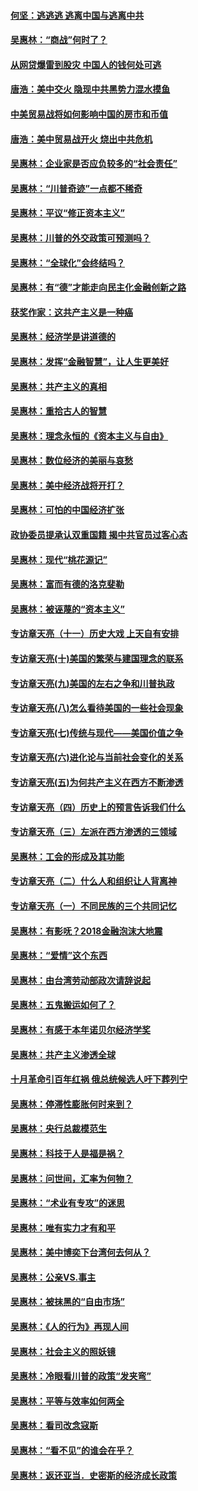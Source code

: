 #### [何坚：逃逃逃 逃离中国与逃离中共](../pages/nsc423/n10592891.md?t=10100332) 

#### [吴惠林：“商战”何时了？](../pages/nsc423/n10573558.md?t=10100332) 

#### [从网贷爆雷到股灾 中国人的钱何处可逃](../pages/nsc423/n10572800.md?t=10100332) 

#### [唐浩：美中交火 隐现中共黑势力混水摸鱼](../pages/nsc423/n10544040.md?t=10100332) 

#### [中美贸易战将如何影响中国的房市和币值](../pages/nsc423/n10543697.md?t=10100332) 

#### [唐浩：美中贸易战开火 烧出中共危机](../pages/nsc423/n10540126.md?t=10100332) 

#### [吴惠林：企业家是否应负较多的“社会责任”](../pages/nsc423/n10535022.md?t=10100332) 

#### [吴惠林：“川普奇迹”一点都不稀奇](../pages/nsc423/n10512808.md?t=10100332) 

#### [吴惠林：平议“修正资本主义”](../pages/nsc423/n10495724.md?t=10100332) 

#### [吴惠林：川普的外交政策可预测吗？](../pages/nsc423/n10462387.md?t=10100332) 

#### [吴惠林：“全球化”会终结吗？](../pages/nsc423/n10452838.md?t=10100332) 

#### [吴惠林：有“德”才能走向民主化金融创新之路](../pages/nsc423/n10432292.md?t=10100332) 

#### [获奖作家：这共产主义是一种癌](../pages/nsc423/n10431541.md?t=10100332) 

#### [吴惠林：经济学是讲道德的](../pages/nsc423/n10398014.md?t=10100332) 

#### [吴惠林：发挥“金融智慧”，让人生更美好](../pages/nsc423/n10375019.md?t=10100332) 

#### [吴惠林：共产主义的真相](../pages/nsc423/n10351394.md?t=10100332) 

#### [吴惠林：重拾古人的智慧](../pages/nsc423/n10337691.md?t=10100332) 

#### [吴惠林：理念永恒的《资本主义与自由》](../pages/nsc423/n10316274.md?t=10100332) 

#### [吴惠林：数位经济的美丽与哀愁](../pages/nsc423/n10292946.md?t=10100332) 

#### [吴惠林：美中经济战将开打？](../pages/nsc423/n10258825.md?t=10100332) 

#### [吴惠林：可怕的中国经济扩张](../pages/nsc423/n10219147.md?t=10100332) 

#### [政协委员提承认双重国籍 揭中共官员过客心态](../pages/nsc423/n10208809.md?t=10100332) 

#### [吴惠林：现代“桃花源记”](../pages/nsc423/n10185234.md?t=10100332) 

#### [吴惠林：富而有德的洛克斐勒](../pages/nsc423/n10142264.md?t=10100332) 

#### [吴惠林：被诬蔑的“资本主义”](../pages/nsc423/n10124816.md?t=10100332) 

#### [专访章天亮（十一）历史大戏 上天自有安排](../pages/nsc423/n10094905.md?t=10100332) 

#### [专访章天亮(十)美国的繁荣与建国理念的联系](../pages/nsc423/n10094899.md?t=10100332) 

#### [专访章天亮(九)美国的左右之争和川普执政](../pages/nsc423/n10094889.md?t=10100332) 

#### [专访章天亮(八)怎么看待美国的一些社会现象](../pages/nsc423/n10094857.md?t=10100332) 

#### [专访章天亮(七)传统与现代——美国价值之争](../pages/nsc423/n10093140.md?t=10100332) 

#### [专访章天亮(六)进化论与当前社会变化的关系](../pages/nsc423/n10092036.md?t=10100332) 

#### [专访章天亮(五)为何共产主义在西方不断渗透](../pages/nsc423/n10083620.md?t=10100332) 

#### [专访章天亮（四）历史上的预言告诉我们什么](../pages/nsc423/n10083606.md?t=10100332) 

#### [专访章天亮（三）左派在西方渗透的三领域](../pages/nsc423/n10081115.md?t=10100332) 

#### [吴惠林：工会的形成及其功能](../pages/nsc423/n10080633.md?t=10100332) 

#### [专访章天亮（二）什么人和组织让人背离神](../pages/nsc423/n10076637.md?t=10100332) 

#### [专访章天亮（一）不同民族的三个共同记忆](../pages/nsc423/n10074188.md?t=10100332) 

#### [吴惠林：有影呒？2018金融泡沫大地震](../pages/nsc423/n10040534.md?t=10100332) 

#### [吴惠林：“爱情”这个东西](../pages/nsc423/n10019423.md?t=10100332) 

#### [吴惠林：由台湾劳动部政次请辞说起](../pages/nsc423/n9979679.md?t=10100332) 

#### [吴惠林：五鬼搬运如何了？](../pages/nsc423/n9925338.md?t=10100332) 

#### [吴惠林：有感于本年诺贝尔经济学奖](../pages/nsc423/n9871883.md?t=10100332) 

#### [吴惠林：共产主义渗透全球](../pages/nsc423/n9812748.md?t=10100332) 

#### [十月革命引百年红祸 俄总统候选人吁下葬列宁](../pages/nsc423/n9810182.md?t=10100332) 

#### [吴惠林：停滞性膨胀何时来到？](../pages/nsc423/n9764136.md?t=10100332) 

#### [吴惠林：央行总裁模范生](../pages/nsc423/n9728134.md?t=10100332) 

#### [吴惠林：科技于人是福是祸？](../pages/nsc423/n9672982.md?t=10100332) 

#### [吴惠林：问世间，汇率为何物？](../pages/nsc423/n9621788.md?t=10100332) 

#### [吴惠林：“术业有专攻”的迷思](../pages/nsc423/n9580363.md?t=10100332) 

#### [吴惠林：唯有实力才有和平](../pages/nsc423/n9529599.md?t=10100332) 

#### [吴惠林：美中博奕下台湾何去何从？](../pages/nsc423/n9483598.md?t=10100332) 

#### [吴惠林：公亲VS.事主](../pages/nsc423/n9425637.md?t=10100332) 

#### [吴惠林：被抹黑的“自由市场”](../pages/nsc423/n9351545.md?t=10100332) 

#### [吴惠林：《人的行为》再现人间](../pages/nsc423/n9296339.md?t=10100332) 

#### [吴惠林：社会主义的照妖镜](../pages/nsc423/n9243460.md?t=10100332) 

#### [吴惠林：冷眼看川普的政策“发夹弯”](../pages/nsc423/n9120684.md?t=10100332) 

#### [吴惠林：平等与效率如何两全](../pages/nsc423/n9075430.md?t=10100332) 

#### [吴惠林：看司改念寇斯](../pages/nsc423/n9024915.md?t=10100332) 

#### [吴惠林：“看不见”的谁会在乎？](../pages/nsc423/n8977488.md?t=10100332) 

#### [吴惠林：返还亚当．史密斯的经济成长政策](../pages/nsc423/n8931896.md?t=10100332) 

